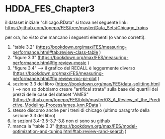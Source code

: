 # HDDA_FES_Chapter3

il dataset iniziale "chicago.RData" si trova nel seguente link:
https://github.com/topepo/FES/tree/master/Data_Sets/Chicago_trains 

per ora, ho visto che mancano i seguenti elementi (o vanno corretti):
1) "table 3.2" (https://bookdown.org/max/FES/measuring-performance.html#tab:review-class-table )
2) "figure 3.3" (https://bookdown.org/max/FES/measuring-performance.html#fig:review-mosic )
3) "figure 3.4" --> il grafico del RECALL è leggermente diverso (https://bookdown.org/max/FES/measuring-performance.html#fig:review-roc-pr-plot )
4) sezione 3.3 del libro (https://bookdown.org/max/FES/data-splitting.html ) --> non so dobbiamo creare "artifical strata" sulla base dei quartili dei prezzi delle case del dataset "AMES" (https://github.com/topepo/FES/blob/master/03_A_Review_of_the_Predictive_Modeling_Process/ames_knn.RData )
5) stesso discorso anche per i treni di chicago (ultimo paragrafo della sezione 3.3 del libro)
6) le sezioni 3.4-3.5-3.7-3.8 non ci sono su github
7) manca la "table 3.3" (https://bookdown.org/max/FES/model-optimization-and-tuning.html#tab:review-rand-search )
